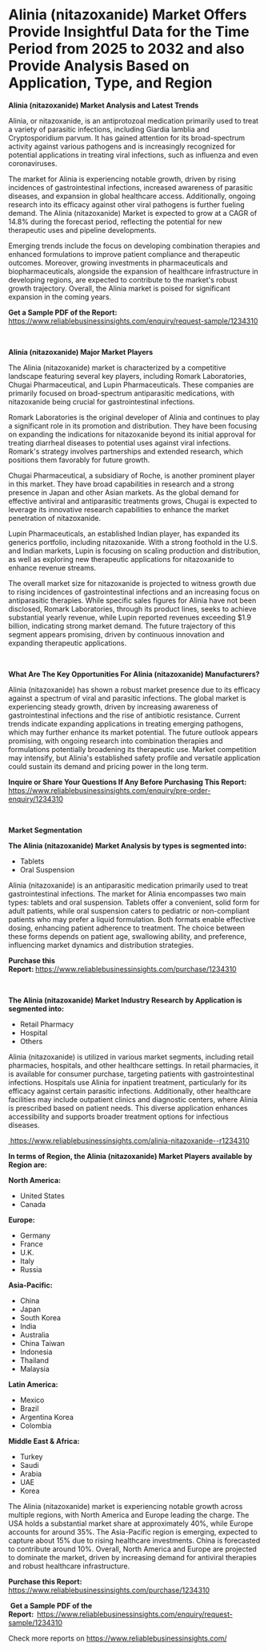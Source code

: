 <p><h1>Alinia (nitazoxanide) Market Offers Provide Insightful Data for the Time Period from 2025 to 2032 and also Provide Analysis Based on Application, Type, and Region</h1></p><p><strong>Alinia (nitazoxanide) Market Analysis and Latest Trends</strong></p>
<p><p>Alinia, or nitazoxanide, is an antiprotozoal medication primarily used to treat a variety of parasitic infections, including Giardia lamblia and Cryptosporidium parvum. It has gained attention for its broad-spectrum activity against various pathogens and is increasingly recognized for potential applications in treating viral infections, such as influenza and even coronaviruses.</p><p>The market for Alinia is experiencing notable growth, driven by rising incidences of gastrointestinal infections, increased awareness of parasitic diseases, and expansion in global healthcare access. Additionally, ongoing research into its efficacy against other viral pathogens is further fueling demand. The Alinia (nitazoxanide) Market is expected to grow at a CAGR of 14.8% during the forecast period, reflecting the potential for new therapeutic uses and pipeline developments.</p><p>Emerging trends include the focus on developing combination therapies and enhanced formulations to improve patient compliance and therapeutic outcomes. Moreover, growing investments in pharmaceuticals and biopharmaceuticals, alongside the expansion of healthcare infrastructure in developing regions, are expected to contribute to the market's robust growth trajectory. Overall, the Alinia market is poised for significant expansion in the coming years.</p></p>
<p><strong>Get a Sample PDF of the Report:&nbsp;</strong> <a href="https://www.reliablebusinessinsights.com/enquiry/request-sample/1234310?utm_campaign=3360&utm_medium=2&utm_source=Github&utm_content=ia&utm_term=09032025&utm_id=alinia-nitazoxanide">https://www.reliablebusinessinsights.com/enquiry/request-sample/1234310</a></p>
<p>&nbsp;</p>
<p><strong>Alinia (nitazoxanide) Major Market Players</strong></p>
<p><p>The Alinia (nitazoxanide) market is characterized by a competitive landscape featuring several key players, including Romark Laboratories, Chugai Pharmaceutical, and Lupin Pharmaceuticals. These companies are primarily focused on broad-spectrum antiparasitic medications, with nitazoxanide being crucial for gastrointestinal infections.</p><p>Romark Laboratories is the original developer of Alinia and continues to play a significant role in its promotion and distribution. They have been focusing on expanding the indications for nitazoxanide beyond its initial approval for treating diarrheal diseases to potential uses against viral infections. Romark's strategy involves partnerships and extended research, which positions them favorably for future growth.</p><p>Chugai Pharmaceutical, a subsidiary of Roche, is another prominent player in this market. They have broad capabilities in research and a strong presence in Japan and other Asian markets. As the global demand for effective antiviral and antiparasitic treatments grows, Chugai is expected to leverage its innovative research capabilities to enhance the market penetration of nitazoxanide.</p><p>Lupin Pharmaceuticals, an established Indian player, has expanded its generics portfolio, including nitazoxanide. With a strong foothold in the U.S. and Indian markets, Lupin is focusing on scaling production and distribution, as well as exploring new therapeutic applications for nitazoxanide to enhance revenue streams.</p><p>The overall market size for nitazoxanide is projected to witness growth due to rising incidences of gastrointestinal infections and an increasing focus on antiparasitic therapies. While specific sales figures for Alinia have not been disclosed, Romark Laboratories, through its product lines, seeks to achieve substantial yearly revenue, while Lupin reported revenues exceeding $1.9 billion, indicating strong market demand. The future trajectory of this segment appears promising, driven by continuous innovation and expanding therapeutic applications.</p></p>
<p>&nbsp;</p>
<p><strong>What Are The Key Opportunities For Alinia (nitazoxanide) Manufacturers?</strong></p>
<p><p>Alinia (nitazoxanide) has shown a robust market presence due to its efficacy against a spectrum of viral and parasitic infections. The global market is experiencing steady growth, driven by increasing awareness of gastrointestinal infections and the rise of antibiotic resistance. Current trends indicate expanding applications in treating emerging pathogens, which may further enhance its market potential. The future outlook appears promising, with ongoing research into combination therapies and formulations potentially broadening its therapeutic use. Market competition may intensify, but Alinia's established safety profile and versatile application could sustain its demand and pricing power in the long term.</p></p>
<p><strong>Inquire or Share Your Questions If Any Before Purchasing This Report:</strong> <a href="https://www.reliablebusinessinsights.com/enquiry/pre-order-enquiry/1234310?utm_campaign=3360&utm_medium=2&utm_source=Github&utm_content=ia&utm_term=09032025&utm_id=alinia-nitazoxanide">https://www.reliablebusinessinsights.com/enquiry/pre-order-enquiry/1234310</a></p>
<p>&nbsp;</p>
<p><strong>Market Segmentation</strong></p>
<p><strong>The Alinia (nitazoxanide) Market Analysis by types is segmented into:</strong></p>
<p><ul><li>Tablets</li><li>Oral Suspension</li></ul></p>
<p><p>Alinia (nitazoxanide) is an antiparasitic medication primarily used to treat gastrointestinal infections. The market for Alinia encompasses two main types: tablets and oral suspension. Tablets offer a convenient, solid form for adult patients, while oral suspension caters to pediatric or non-compliant patients who may prefer a liquid formulation. Both formats enable effective dosing, enhancing patient adherence to treatment. The choice between these forms depends on patient age, swallowing ability, and preference, influencing market dynamics and distribution strategies.</p></p>
<p><strong>Purchase this Report:&nbsp;</strong><a href="https://www.reliablebusinessinsights.com/purchase/1234310?utm_campaign=3360&utm_medium=2&utm_source=Github&utm_content=ia&utm_term=09032025&utm_id=alinia-nitazoxanide">https://www.reliablebusinessinsights.com/purchase/1234310</a></p>
<p>&nbsp;</p>
<p><strong>The Alinia (nitazoxanide) Market Industry Research by Application is segmented into:</strong></p>
<p><ul><li>Retail Pharmacy</li><li>Hospital</li><li>Others</li></ul></p>
<p><p>Alinia (nitazoxanide) is utilized in various market segments, including retail pharmacies, hospitals, and other healthcare settings. In retail pharmacies, it is available for consumer purchase, targeting patients with gastrointestinal infections. Hospitals use Alinia for inpatient treatment, particularly for its efficacy against certain parasitic infections. Additionally, other healthcare facilities may include outpatient clinics and diagnostic centers, where Alinia is prescribed based on patient needs. This diverse application enhances accessibility and supports broader treatment options for infectious diseases.</p></p>
<p><a href="https://www.reliablebusinessinsights.com/alinia-nitazoxanide--r1234310?utm_campaign=3360&utm_medium=2&utm_source=Github&utm_content=ia&utm_term=09032025&utm_id=alinia-nitazoxanide">&nbsp;https://www.reliablebusinessinsights.com/alinia-nitazoxanide--r1234310</a></p>
<p><strong>In terms of Region, the Alinia (nitazoxanide) Market Players available by Region are:</strong></p>
<p>
    <p> <strong> North America: </strong>
        <ul>
            <li>United States</li>
            <li>Canada</li>
        </ul>
        </p> 
    <p> <strong> Europe: </strong>
        <ul>
            <li>Germany</li>
            <li>France</li>
            <li>U.K.</li>
            <li>Italy</li>
            <li>Russia</li>
        </ul>
        </p> 
    <p> <strong> Asia-Pacific: </strong>
        <ul>
            <li>China</li>
            <li>Japan</li>
            <li>South Korea</li>
            <li>India</li>
            <li>Australia</li>
            <li>China Taiwan</li>
            <li>Indonesia</li>
            <li>Thailand</li>
            <li>Malaysia</li>
        </ul>
        </p> 
    <p> <strong> Latin America: </strong>
        <ul>
            <li>Mexico</li>
            <li>Brazil</li>
            <li>Argentina Korea</li>
            <li>Colombia</li>
        </ul>
        </p> 
    <p> <strong> Middle East & Africa: </strong>
        <ul>
            <li>Turkey</li>
            <li>Saudi</li>
            <li>Arabia</li>
            <li>UAE</li>
            <li>Korea</li>
        </ul>
    </p>
    </p>
<p><p>The Alinia (nitazoxanide) market is experiencing notable growth across multiple regions, with North America and Europe leading the charge. The USA holds a substantial market share at approximately 40%, while Europe accounts for around 35%. The Asia-Pacific region is emerging, expected to capture about 15% due to rising healthcare investments. China is forecasted to contribute around 10%. Overall, North America and Europe are projected to dominate the market, driven by increasing demand for antiviral therapies and robust healthcare infrastructure.</p></p>
<p><strong>Purchase this Report: </strong><a href="https://www.reliablebusinessinsights.com/purchase/1234310?utm_campaign=3360&utm_medium=2&utm_source=Github&utm_content=ia&utm_term=09032025&utm_id=alinia-nitazoxanide">https://www.reliablebusinessinsights.com/purchase/1234310</a></p>
<p>&nbsp;<strong>Get a Sample PDF of the Report:&nbsp;&nbsp;</strong><a href="https://www.reliablebusinessinsights.com/enquiry/request-sample/1234310?utm_campaign=3360&utm_medium=2&utm_source=Github&utm_content=ia&utm_term=09032025&utm_id=alinia-nitazoxanide">https://www.reliablebusinessinsights.com/enquiry/request-sample/1234310</a></p>
<p><strong></strong></p>
<p>Check more reports on <a href="https://www.reliablebusinessinsights.com/?utm_campaign=3360&utm_medium=2&utm_source=Github&utm_content=ia&utm_term=09032025&utm_id=alinia-nitazoxanide">https://www.reliablebusinessinsights.com/</a></p>